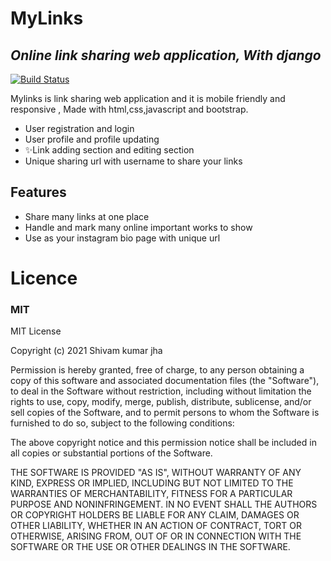 # MyLinks
## _Online link sharing web application, With django_

[![Build Status](https://travis-ci.org/joemccann/dillinger.svg?branch=master)](https://shivamjha12102.pythonanywhere.com/)

Mylinks is link sharing web application and it is mobile friendly and responsive ,
Made with html,css,javascript and bootstrap.

- User registration and login
- User profile and profile updating
- ✨Link adding section and editing section
- Unique sharing url with username to share your links

## Features

- Share many links at one place
- Handle and mark many online important works to show
- Use as your instagram bio page with unique url

# Licence
### MIT

MIT License

Copyright (c) 2021 Shivam kumar jha

Permission is hereby granted, free of charge, to any person obtaining a copy
of this software and associated documentation files (the "Software"), to deal
in the Software without restriction, including without limitation the rights
to use, copy, modify, merge, publish, distribute, sublicense, and/or sell
copies of the Software, and to permit persons to whom the Software is
furnished to do so, subject to the following conditions:

The above copyright notice and this permission notice shall be included in all
copies or substantial portions of the Software.

THE SOFTWARE IS PROVIDED "AS IS", WITHOUT WARRANTY OF ANY KIND, EXPRESS OR
IMPLIED, INCLUDING BUT NOT LIMITED TO THE WARRANTIES OF MERCHANTABILITY,
FITNESS FOR A PARTICULAR PURPOSE AND NONINFRINGEMENT. IN NO EVENT SHALL THE
AUTHORS OR COPYRIGHT HOLDERS BE LIABLE FOR ANY CLAIM, DAMAGES OR OTHER
LIABILITY, WHETHER IN AN ACTION OF CONTRACT, TORT OR OTHERWISE, ARISING FROM,
OUT OF OR IN CONNECTION WITH THE SOFTWARE OR THE USE OR OTHER DEALINGS IN THE
SOFTWARE.
